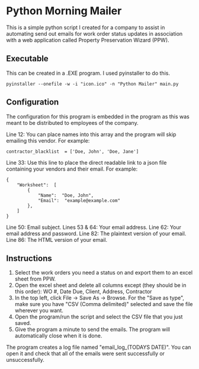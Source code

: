 # Python Morning Mailer
This is a simple python script I created for a company to assist in automating send out emails for work order status updates in association with a web application called Property Preservation Wizard (PPW).

## Executable
This can be created in a .EXE program. I used pyinstaller to do this.

    pyinstaller --onefile -w -i "icon.ico" -n "Python Mailer" main.py

## Configuration
The configuration for this program is embedded in the program as this was meant to be distributed to employees of the company.

Line 12:
You can place names into this array and the program will skip emailing this vendor. For example:

    contractor_blacklist  = ['Doe, John', 'Doe, Jane']

Line 33:
Use this line to place the direct readable link to a json file containing your vendors and their email. For example:

    {
	    "Worksheet":  [
		    {
			    "Name":  "Doe, John",
			    "Email":  "example@example.com"
		    },
		]
	}

Line 50: Email subject.
Lines 53 & 64: Your email address.
Line 62: Your email address and password.
Line 82: The plaintext version of your email.
Line 86: The HTML version of your email.

## Instructions
1. Select the work orders you need a status on and export them to an excel sheet from PPW.
2. Open the excel sheet and delete all columns except (they should be in this order): WO #, Date Due, Client, Address, Contractor
3. In the top left, click File -> Save As -> Browse. For the "Save as type", make sure you have "CSV (Comma delimited)" selected and save the file wherever you want.
4. Open the program/run the script and select the CSV file that you just saved.
5. Give the program a minute to send the emails. The program will automatically close when it is done.

The program creates a log file named "email_log_(TODAYS DATE)". You can open it and check that all of the emails were sent successfully or unsuccessfully.
